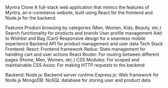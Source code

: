 Myntra Clone
A full-stack web application that mimics the features of Myntra, an e-commerce website, built using React for the frontend and Node.js for the backend.

Features
Product browsing by categories (Men, Women, Kids, Beauty, etc.)
Search functionality for products and brands
User profile management
Add to Wishlist and Bag (Cart)
Responsive design for a seamless mobile experience
Backend API for product management and user data
Tech Stack
Frontend:
React: Frontend framework
Redux: State management for handling cart and user actions
React Router: For routing between different pages (Home, Men, Women, etc.)
CSS Modules: For scoped and maintainable CSS
Axios: For making HTTP requests to the backend

Backend:
Node.js: Backend server runtime
Express.js: Web framework for Node.js
MongoDB: NoSQL database for storing user and product data
